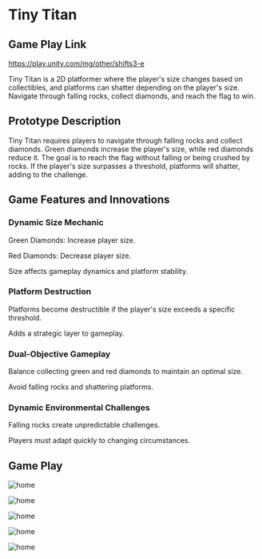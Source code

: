 # Tiny Titan

## Game Play Link
https://play.unity.com/mg/other/shifts3-e

Tiny Titan is a 2D platformer where the player's size changes based on collectibles, and platforms can shatter depending on the player's size. Navigate through falling rocks, collect diamonds, and reach the flag to win.

## Prototype Description
Tiny Titan requires players to navigate through falling rocks and collect diamonds. Green diamonds increase the player's size, while red diamonds reduce it. The goal is to reach the flag without falling or being crushed by rocks. If the player's size surpasses a threshold, platforms will shatter, adding to the challenge.

## Game Features and Innovations
### Dynamic Size Mechanic
Green Diamonds: Increase player size.

Red Diamonds: Decrease player size.

Size affects gameplay dynamics and platform stability.

### Platform Destruction
Platforms become destructible if the player's size exceeds a specific threshold.

Adds a strategic layer to gameplay.
### Dual-Objective Gameplay
Balance collecting green and red diamonds to maintain an optimal size.

Avoid falling rocks and shattering platforms.

### Dynamic Environmental Challenges
Falling rocks create unpredictable challenges.

Players must adapt quickly to changing circumstances.


## Game Play

![home](https://github.com/kevinM01/Algorithmic-Comparison-Prediction-of-Real-Estate-Pricing/assets/78092182/2d9397b2-a993-4a01-87b3-e17e8cb31615)

![home](https://github.com/kevinM01/Algorithmic-Comparison-Prediction-of-Real-Estate-Pricing/assets/78092182/5d029fbd-4b30-47f0-880c-ec69f99861bf)

![home](https://github.com/kevinM01/Algorithmic-Comparison-Prediction-of-Real-Estate-Pricing/assets/78092182/da2a1e7b-f17e-44af-a3ae-bce61bd147ff)

![home](https://github.com/kevinM01/Algorithmic-Comparison-Prediction-of-Real-Estate-Pricing/assets/78092182/182b0283-5f55-49e5-b9cd-00f163391b7e)

![home](https://github.com/kevinM01/Algorithmic-Comparison-Prediction-of-Real-Estate-Pricing/assets/78092182/57522b8d-f7a8-4c87-a19f-5388457a23c8)

